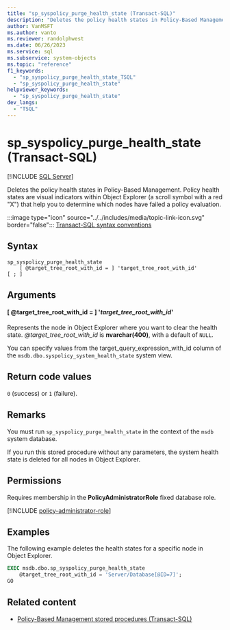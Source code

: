 ```yaml
---
title: "sp_syspolicy_purge_health_state (Transact-SQL)"
description: "Deletes the policy health states in Policy-Based Management."
author: VanMSFT
ms.author: vanto
ms.reviewer: randolphwest
ms.date: 06/26/2023
ms.service: sql
ms.subservice: system-objects
ms.topic: "reference"
f1_keywords:
  - "sp_syspolicy_purge_health_state_TSQL"
  - "sp_syspolicy_purge_health_state"
helpviewer_keywords:
  - "sp_syspolicy_purge_health_state"
dev_langs:
  - "TSQL"
---
```

# sp_syspolicy_purge_health_state (Transact-SQL)

[!INCLUDE [SQL Server](../../includes/applies-to-version/sqlserver.md)]

Deletes the policy health states in Policy-Based Management. Policy health states are visual indicators within Object Explorer (a scroll symbol with a red "X") that help you to determine which nodes have failed a policy evaluation.

:::image type="icon" source="../../includes/media/topic-link-icon.svg" border="false"::: [Transact-SQL syntax conventions](../../t-sql/language-elements/transact-sql-syntax-conventions-transact-sql.md)

## Syntax

```syntaxsql
sp_syspolicy_purge_health_state
    [ @target_tree_root_with_id = ] 'target_tree_root_with_id'
[ ; ]
```

## Arguments

#### [ @target_tree_root_with_id = ] '*target_tree_root_with_id*'

Represents the node in Object Explorer where you want to clear the health state. *@target_tree_root_with_id* is **nvarchar(400)**, with a default of `NULL`.

You can specify values from the target_query_expression_with_id column of the `msdb.dbo.syspolicy_system_health_state` system view.

## Return code values

`0` (success) or `1` (failure).

## Remarks

You must run `sp_syspolicy_purge_health_state` in the context of the `msdb` system database.

If you run this stored procedure without any parameters, the system health state is deleted for all nodes in Object Explorer.

## Permissions

Requires membership in the **PolicyAdministratorRole** fixed database role.

[!INCLUDE [policy-administrator-role](includes/policy-administrator-role.md)]

## Examples

The following example deletes the health states for a specific node in Object Explorer.

```sql
EXEC msdb.dbo.sp_syspolicy_purge_health_state
    @target_tree_root_with_id = 'Server/Database[@ID=7]';
GO
```

## Related content

- [Policy-Based Management stored procedures (Transact-SQL)](policy-based-management-stored-procedures-transact-sql.md)
